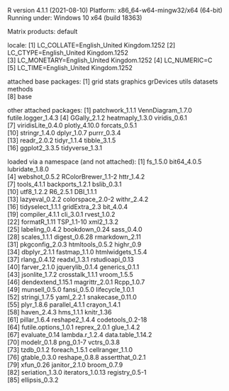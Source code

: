 R version 4.1.1 (2021-08-10)
Platform: x86_64-w64-mingw32/x64 (64-bit)
Running under: Windows 10 x64 (build 18363)

Matrix products: default

locale:
[1] LC_COLLATE=English_United Kingdom.1252 
[2] LC_CTYPE=English_United Kingdom.1252   
[3] LC_MONETARY=English_United Kingdom.1252
[4] LC_NUMERIC=C                           
[5] LC_TIME=English_United Kingdom.1252    

attached base packages:
[1] grid      stats     graphics  grDevices utils     datasets  methods  
[8] base     

other attached packages:
 [1] patchwork_1.1.1     VennDiagram_1.7.0   futile.logger_1.4.3
 [4] GGally_2.1.2        heatmaply_1.3.0     viridis_0.6.1      
 [7] viridisLite_0.4.0   plotly_4.10.0       forcats_0.5.1      
[10] stringr_1.4.0       dplyr_1.0.7         purrr_0.3.4        
[13] readr_2.0.2         tidyr_1.1.4         tibble_3.1.5       
[16] ggplot2_3.3.5       tidyverse_1.3.1    

loaded via a namespace (and not attached):
 [1] fs_1.5.0             bit64_4.0.5          lubridate_1.8.0     
 [4] webshot_0.5.2        RColorBrewer_1.1-2   httr_1.4.2          
 [7] tools_4.1.1          backports_1.2.1      bslib_0.3.1         
[10] utf8_1.2.2           R6_2.5.1             DBI_1.1.1           
[13] lazyeval_0.2.2       colorspace_2.0-2     withr_2.4.2         
[16] tidyselect_1.1.1     gridExtra_2.3        bit_4.0.4           
[19] compiler_4.1.1       cli_3.0.1            rvest_1.0.2         
[22] formatR_1.11         TSP_1.1-10           xml2_1.3.2          
[25] labeling_0.4.2       bookdown_0.24        sass_0.4.0          
[28] scales_1.1.1         digest_0.6.28        rmarkdown_2.11      
[31] pkgconfig_2.0.3      htmltools_0.5.2      highr_0.9           
[34] dbplyr_2.1.1         fastmap_1.1.0        htmlwidgets_1.5.4   
[37] rlang_0.4.12         readxl_1.3.1         rstudioapi_0.13     
[40] farver_2.1.0         jquerylib_0.1.4      generics_0.1.1      
[43] jsonlite_1.7.2       crosstalk_1.1.1      vroom_1.5.5         
[46] dendextend_1.15.1    magrittr_2.0.1       Rcpp_1.0.7          
[49] munsell_0.5.0        fansi_0.5.0          lifecycle_1.0.1     
[52] stringi_1.7.5        yaml_2.2.1           snakecase_0.11.0    
[55] plyr_1.8.6           parallel_4.1.1       crayon_1.4.1        
[58] haven_2.4.3          hms_1.1.1            knitr_1.36          
[61] pillar_1.6.4         reshape2_1.4.4       codetools_0.2-18    
[64] futile.options_1.0.1 reprex_2.0.1         glue_1.4.2          
[67] evaluate_0.14        lambda.r_1.2.4       data.table_1.14.2   
[70] modelr_0.1.8         png_0.1-7            vctrs_0.3.8         
[73] tzdb_0.1.2           foreach_1.5.1        cellranger_1.1.0    
[76] gtable_0.3.0         reshape_0.8.8        assertthat_0.2.1    
[79] xfun_0.26            janitor_2.1.0        broom_0.7.9         
[82] seriation_1.3.0      iterators_1.0.13     registry_0.5-1      
[85] ellipsis_0.3.2      
